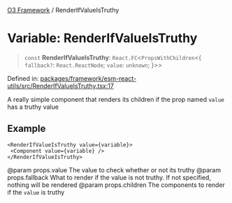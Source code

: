[O3 Framework](../API.md) / RenderIfValueIsTruthy

# Variable: RenderIfValueIsTruthy

> `const` **RenderIfValueIsTruthy**: `React.FC`\<`PropsWithChildren`\<\{ `fallback?`: `React.ReactNode`; `value`: `unknown`; \}\>\>

Defined in: [packages/framework/esm-react-utils/src/RenderIfValueIsTruthy.tsx:17](https://github.com/UjjawalPrabhat/openmrs-esm-core/blob/main/packages/framework/esm-react-utils/src/RenderIfValueIsTruthy.tsx#L17)

A really simple component that renders its children if the prop named `value` has a truthy value

## Example

```tsx
<RenderIfValueIsTruthy value={variable}>
 <Component value={variable} />
</RenderIfValueIsTruthy>
````

@param props.value The value to check whether or not its truthy
@param props.fallback What to render if the value is not truthy. If not specified, nothing will be rendered
@param props.children The components to render if the `value` is truthy
